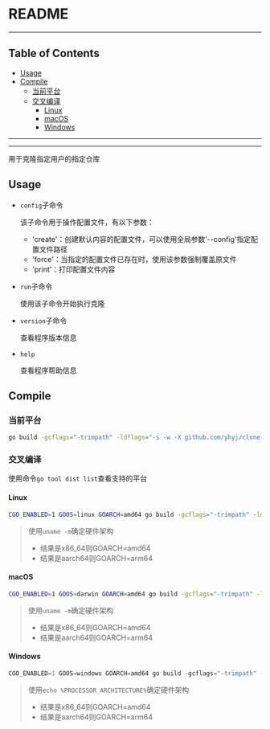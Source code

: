 # README

<!-- File: README.md -->
<!-- Author: YJ -->
<!-- Email: yj1516268@outlook.com -->
<!-- Created Time: 2023-04-18 13:19:11 -->

---

## Table of Contents

<!-- vim-markdown-toc GFM -->

* [Usage](#usage)
* [Compile](#compile)
  * [当前平台](#当前平台)
  * [交叉编译](#交叉编译)
    * [Linux](#linux)
    * [macOS](#macos)
    * [Windows](#windows)

<!-- vim-markdown-toc -->

---

<!-------------------------------------------------------------->
<!--       _                                                  -->
<!--   ___| | ___  _ __   ___       _ __ ___ _ __   ___  ___  -->
<!--  / __| |/ _ \| '_ \ / _ \_____| '__/ _ \ '_ \ / _ \/ __| -->
<!-- | (__| | (_) | | | |  __/_____| | |  __/ |_) | (_) \__ \ -->
<!--  \___|_|\___/|_| |_|\___|     |_|  \___| .__/ \___/|___/ -->
<!--                                        |_|               -->
<!-------------------------------------------------------------->

---

用于克隆指定用户的指定仓库

## Usage

- `config`子命令

    该子命令用于操作配置文件，有以下参数：

    - 'create'：创建默认内容的配置文件，可以使用全局参数'--config'指定配置文件路径
    - 'force'：当指定的配置文件已存在时，使用该参数强制覆盖原文件
    - 'print'：打印配置文件内容

- `run`子命令

    使用该子命令开始执行克隆

- `version`子命令

    查看程序版本信息

- `help`

    查看程序帮助信息

## Compile

### 当前平台

```bash
go build -gcflags="-trimpath" -ldflags="-s -w -X github.com/yhyj/clone-repos/general.GitCommitHash=`git rev-parse HEAD` -X github.com/yhyj/clone-repos/general.BuildTime=`date +%s` -X github.com/yhyj/clone-repos/general.BuildBy=$USER" -o build/clone-repos main.go
```

### 交叉编译

使用命令`go tool dist list`查看支持的平台

#### Linux

```bash
CGO_ENABLED=1 GOOS=linux GOARCH=amd64 go build -gcflags="-trimpath" -ldflags="-s -w -X github.com/yhyj/clone-repos/general.GitCommitHash=`git rev-parse HEAD` -X github.com/yhyj/clone-repos/general.BuildTime=`date +%s` -X github.com/yhyj/clone-repos/general.BuildBy=$USER" -o build/clone-repos main.go
```

> 使用`uname -m`确定硬件架构
>
> - 结果是x86_64则GOARCH=amd64
> - 结果是aarch64则GOARCH=arm64

#### macOS

```bash
CGO_ENABLED=1 GOOS=darwin GOARCH=amd64 go build -gcflags="-trimpath" -ldflags="-s -w -X github.com/yhyj/clone-repos/general.GitCommitHash=`git rev-parse HEAD` -X github.com/yhyj/clone-repos/general.BuildTime=`date +%s` -X github.com/yhyj/clone-repos/general.BuildBy=$USER" -o build/clone-repos main.go
```

> 使用`uname -m`确定硬件架构
>
> - 结果是x86_64则GOARCH=amd64
> - 结果是aarch64则GOARCH=arm64

#### Windows

```powershell
CGO_ENABLED=1 GOOS=windows GOARCH=amd64 go build -gcflags="-trimpath" -ldflags="-s -w -H windowsgui -X github.com/yhyj/clone-repos/general.GitCommitHash=`git rev-parse HEAD` -X github.com/yhyj/clone-repos/general.BuildTime=`date +%s` -X github.com/yhyj/clone-repos/general.BuildBy=$USER" -o build/clone-repos.exe main.go
```

> 使用`echo %PROCESSOR_ARCHITECTURE%`确定硬件架构
>
> - 结果是x86_64则GOARCH=amd64
> - 结果是aarch64则GOARCH=arm64
